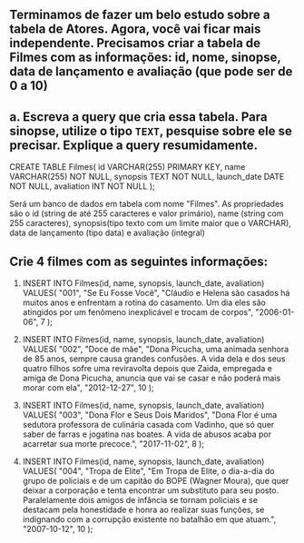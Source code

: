## Terminamos de fazer um belo estudo sobre a tabela de Atores. Agora, você vai ficar mais independente. Precisamos criar a tabela de Filmes com as informações: id, nome, sinopse, data de lançamento e avaliação (que pode ser de 0 a 10)

## a. Escreva a query que cria essa tabela. Para sinopse, utilize o tipo `TEXT`, pesquise sobre ele se precisar. Explique a query resumidamente.

CREATE TABLE Filmes(
id VARCHAR(255) PRIMARY KEY,
name VARCHAR(255) NOT NULL,
synopsis TEXT NOT NULL,
launch_date DATE NOT NULL,
avaliation INT NOT NULL
);

Será um banco de dados em tabela com nome "Filmes". As propriedades são o id (string de até 255 caracteres e valor primário), name (string com 255 caracteres), synopsis(tipo texto com um limite maior que o VARCHAR), data de lançamento (tipo data) e avaliação (integral)

## Crie 4 filmes com as seguintes informações:

1) INSERT INTO Filmes(id, name, synopsis, launch_date, avaliation)
VALUES(
  "001", 
  "Se Eu Fosse Você",
  "Cláudio e Helena são casados há muitos anos e enfrentam a rotina do casamento. Um dia eles são atingidos por um fenômeno inexplicável e trocam de corpos",
  "2006-01-06", 
  7
);


2) INSERT INTO Filmes(id, name, synopsis, launch_date, avaliation)
VALUES(
  "002", 
  "Doce de mãe",
  "Dona Picucha, uma animada senhora de 85 anos, sempre causa grandes confusões. A vida dela e dos seus quatro filhos sofre uma reviravolta depois que Zaida, empregada e amiga de Dona Picucha, anuncia que vai se casar e não poderá mais morar com ela",
  "2012-12-27", 
  10
);

3) INSERT INTO Filmes(id, name, synopsis, launch_date, avaliation)
VALUES(
  "003", 
  "Dona Flor e Seus Dois Maridos",
  "Dona Flor é uma sedutora professora de culinária casada com Vadinho, que só quer saber de farras e jogatina nas boates. A vida de abusos acaba por acarretar sua morte precoce.",
  "2017-11-02", 
  8
);

4) INSERT INTO Filmes(id, name, synopsis, launch_date, avaliation)
VALUES(
  "004", 
  "Tropa de Elite",
  "Em Tropa de Elite, o dia-a-dia do grupo de policiais e de um capitão do BOPE (Wagner Moura), que quer deixar a corporação e tenta encontrar um substituto para seu posto. Paralelamente dois amigos de infância se tornam policiais e se destacam pela honestidade e honra ao realizar suas funções, se indignando com a corrupção existente no batalhão em que atuam.",
  "2007-10-12", 
  10
);
